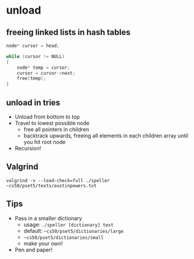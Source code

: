 # unload

## freeing linked lists in hash tables
```c
node* cursor = head;

while (cursor != NULL)
{
    node* temp = cursor;
    cursor = cursor->next;
    free(temp);
}
```

## unload in tries
- Unload from bottom to top
- Travel to lowest possible node
  - free all pointers in children
  - backtrack upwards, freeing all elements in each children array until you hit root node
- Recursion!

## Valgrind
```shell
valgrind -v --lead-check=full ./speller ~cs50/pset5/texts/austinpowers.txt
```

## Tips
- Pass in a smaller dictionary
  - usage: ```./speller [dictionary] text```
  - default: ```~cs50/pset5/dictionaries/large```
  - ```~cs50/pset5/dictionaries/small```
  - make your own!
- Pen and paper!
